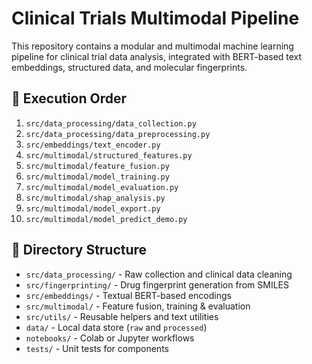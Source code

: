 # Clinical Trials Multimodal Pipeline

This repository contains a modular and multimodal machine learning pipeline for clinical trial data analysis, integrated with BERT-based text embeddings, structured data, and molecular fingerprints.

## 🔁 Execution Order

1. `src/data_processing/data_collection.py`
2. `src/data_processing/data_preprocessing.py`
3. `src/embeddings/text_encoder.py`
4. `src/multimodal/structured_features.py`
5. `src/multimodal/feature_fusion.py`
6. `src/multimodal/model_training.py`
7. `src/multimodal/model_evaluation.py`
8. `src/multimodal/shap_analysis.py`
9. `src/multimodal/model_export.py`
10. `src/multimodal/model_predict_demo.py`

## 📂 Directory Structure

- `src/data_processing/` - Raw collection and clinical data cleaning
- `src/fingerprinting/` - Drug fingerprint generation from SMILES
- `src/embeddings/` - Textual BERT-based encodings
- `src/multimodal/` - Feature fusion, training & evaluation
- `src/utils/` - Reusable helpers and text utilities
- `data/` - Local data store (`raw` and `processed`)
- `notebooks/` - Colab or Jupyter workflows
- `tests/` - Unit tests for components
